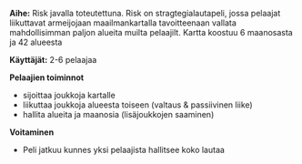 **Aihe:** Risk javalla toteutettuna. Risk on stragtegialautapeli, jossa pelaajat liikuttavat armeijojaan maailmankartalla tavoitteenaan vallata mahdollisimman paljon alueita muilta pelaajilt. Kartta koostuu 6 maanosasta ja 42 alueesta

**Käyttäjät:** 2-6 pelaajaa

**Pelaajien toiminnot** 
- sijoittaa joukkoja kartalle
- liikuttaa joukkoja alueesta toiseen (valtaus & passiivinen liike)
- hallita alueita ja maanosia (lisäjoukkojen saaminen)

**Voitaminen**
- Peli jatkuu kunnes yksi pelaajista hallitsee koko lautaa
